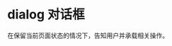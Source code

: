 # dialog 对话框
在保留当前页面状态的情况下，告知用户并承载相关操作。
<ClientOnly>
    <dialog-demos></dialog-demos>
</ClientOnly>

